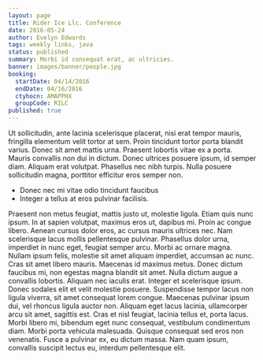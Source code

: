 ```yaml
---
layout: page
title: Rider Ice Llc. Conference
date: 2016-05-24
author: Evelyn Edwards
tags: weekly links, java
status: published
summary: Morbi id consequat erat, ac ultricies.
banner: images/banner/people.jpg
booking:
  startDate: 04/14/2016
  endDate: 04/16/2016
  ctyhocn: AMAPPHX
  groupCode: RILC
published: true
---
```

Ut sollicitudin, ante lacinia scelerisque placerat, nisi erat tempor mauris, fringilla elementum velit tortor at sem. Proin tincidunt tortor porta blandit varius. Donec sit amet mattis urna. Praesent lobortis vitae ex a porta. Mauris convallis non dui in dictum. Donec ultrices posuere ipsum, id semper diam. Aliquam erat volutpat. Phasellus nec nibh turpis. Nulla posuere sollicitudin magna, porttitor efficitur eros semper non.

* Donec nec mi vitae odio tincidunt faucibus
* Integer a tellus at eros pulvinar facilisis.

Praesent non metus feugiat, mattis justo ut, molestie ligula. Etiam quis nunc ipsum. In at sapien volutpat, maximus eros ut, dapibus mi. Proin ac congue libero. Aenean cursus dolor eros, ac cursus mauris ultrices nec. Nam scelerisque lacus mollis pellentesque pulvinar. Phasellus dolor urna, imperdiet in nunc eget, feugiat semper arcu. Morbi ac ornare magna. Nullam ipsum felis, molestie sit amet aliquam imperdiet, accumsan ac nunc. Cras sit amet libero mauris. Maecenas id maximus metus. Donec dictum faucibus mi, non egestas magna blandit sit amet. Nulla dictum augue a convallis lobortis. Aliquam nec iaculis erat.
Integer et scelerisque ipsum. Donec sodales elit et velit molestie posuere. Suspendisse tempor lacus non ligula viverra, sit amet consequat lorem congue. Maecenas pulvinar ipsum dui, vel rhoncus ligula auctor non. Aliquam eget lacus lacinia, ullamcorper arcu sit amet, sagittis est. Cras et nisl feugiat, lacinia tellus et, porta lacus. Morbi libero mi, bibendum eget nunc consequat, vestibulum condimentum diam. Morbi porta vehicula malesuada. Quisque consequat sed eros non venenatis. Fusce a pulvinar ex, eu dictum massa. Nam quam ipsum, convallis suscipit lectus eu, interdum pellentesque elit.
